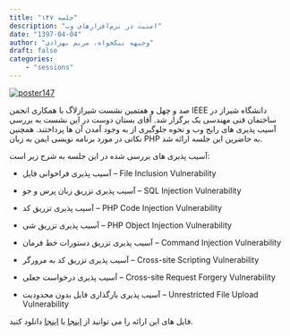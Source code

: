 ```yaml
---
title: "جلسه ۱۴۷"
description: "امنیت در نرم‌افزارهای وب"
date: "1397-04-04"
author: "وجیهه نیکخواه، مریم بهزادی"
draft: false
categories:
    - "sessions"
---
```

[![poster147](../../img/posters/poster147.jpg)](../../img/poster147.jpg)

صد و چهل و هفتمین نشست شیرازلاگ با همکاری انجمن IEEE دانشگاه شیراز در ساختمان فنی مهندسی یک برگزار شد.  آقای بستان دوست در این نشست به بررسی آسیب پذیری های رایج وب و نحوه جلوگیری از به وجود آمدن آن ها پرداختند. همچنین نکاتی در مورد برنامه نویسی ایمن به زبان PHP به حاضرین این جلسه ارائه شد.

آسیب پذیری های بررسی شده در این جلسه به شرح زیر است:

- آسیب پذیری فراخوانی فایل – File Inclusion Vulnerability

- آسیب پذیری تزریق زبان پرس و جو – SQL Injection Vulnerability

- آسیب پذیری تزریق کد – PHP Code Injection Vulnerability

- آسیب پذیری تزریق شی – PHP Object Injection Vulnerability

- آسیب پذیری تزریق دستورات خط فرمان – Command Injection Vulnerability

- آسیب پذیری تزریق کد به مرورگر – Cross-site Scripting Vulnerability

- آسیب پذیری درخواست جعلی – Cross-site Request Forgery Vulnerability

- آسیب پذیری بارگذاری فایل بدون محدودیت – Unrestricted File Upload Vulnerability


فایل های این ارائه را می توانید از 
[اینجا](https://gitlab.com/shirazlug/resources/tree/master/presentations/session_147) 
یا
[اینجا](https://www.slideshare.net/ShirazLUG/ss-104166514) 
دانلود کنید.